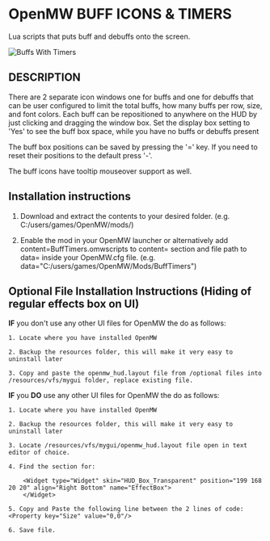 # OpenMW BUFF ICONS & TIMERS
Lua scripts that puts buff and debuffs onto the screen. 

![Buffs With Timers](/photos/screencap1.png?raw=true)
## DESCRIPTION
There are 2 separate icon windows one for buffs and one for debuffs that can be user configured to limit the total buffs, how many buffs per row, size, and font colors. 
Each buff can be repositioned to anywhere on the HUD by just clicking and dragging the window box. Set the display box setting to 'Yes' to see the buff box space, while you have no buffs or debuffs present

The buff box positions can be saved by pressing the '=' key. If you need to reset their positions to the default press '-'.

The buff icons have tooltip mouseover support as well. 


## Installation instructions

1. Download and extract the contents to your desired folder. (e.g. C:/users/games/OpenMW/mods/)

2. Enable the mod in your OpenMW launcher or alternatively add content=BuffTimers.omwscripts to content= section and file path to data= inside your OpenMW.cfg file. (e.g. data="C:/users/games/OpenMW/Mods/BuffTimers")

## Optional File Installation Instructions (Hiding of regular effects box on UI)
**IF** you don't use any other UI files for OpenMW the do as follows:

    1. Locate where you have installed OpenMW 

    2. Backup the resources folder, this will make it very easy to uninstall later

    3. Copy and paste the openmw_hud.layout file from /optional files into /resources/vfs/mygui folder, replace existing file.

**IF** you **DO** use any other UI files for OpenMW the do as follows:

    1. Locate where you have installed OpenMW 

    2. Backup the resources folder, this will make it very easy to uninstall later

    3. Locate /resources/vfs/mygui/openmw_hud.layout file open in text editor of choice.

    4. Find the section for:

        <Widget type="Widget" skin="HUD_Box_Transparent" position="199 168 20 20" align="Right Bottom" name="EffectBox">
        </Widget>

    5. Copy and Paste the following line between the 2 lines of code:  <Property key="Size" value="0,0"/> 
    
    6. Save file. 
    



